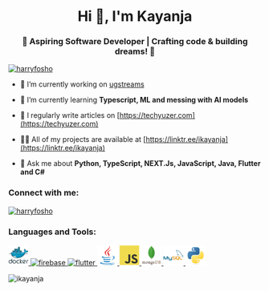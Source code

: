 <h1 align="center">Hi 👋, I'm Kayanja</h1>
<h3 align="center">🌟 Aspiring Software Developer | Crafting code & building dreams! 🚀</h3>

<p align="left"> <a href="https://twitter.com/harryfosho" target="blank"><img src="https://img.shields.io/twitter/follow/harryfosho?logo=twitter&style=for-the-badge" alt="harryfosho" /></a> </p>

- 🔭 I’m currently working on [ugstreams](https://github.com/ikayanja/ugstreams)

- 🌱 I’m currently learning **Typescript, ML and messing with AI models**

- 📝 I regularly write articles on [https://techyuzer.com](https://techyuzer.com)

- 👨‍💻 All of my projects are available at [https://linktr.ee/ikayanja](https://linktr.ee/ikayanja)
  
- 💬 Ask me about **Python, TypeScript, NEXT.Js, JavaScript, Java, Flutter and C#**

<h3 align="left">Connect with me:</h3>
<p align="left">
<a href="https://twitter.com/harryfosho" target="blank"><img align="center" src="https://raw.githubusercontent.com/rahuldkjain/github-profile-readme-generator/master/src/images/icons/Social/twitter.svg" alt="harryfosho" height="30" width="40" /></a>
</p>

<h3 align="left">Languages and Tools:</h3>
<p align="left"> <a href="https://www.docker.com/" target="_blank" rel="noreferrer"> <img src="https://raw.githubusercontent.com/devicons/devicon/master/icons/docker/docker-original-wordmark.svg" alt="docker" width="40" height="40"/> </a> <a href="https://firebase.google.com/" target="_blank" rel="noreferrer"> <img src="https://www.vectorlogo.zone/logos/firebase/firebase-icon.svg" alt="firebase" width="40" height="40"/> </a> <a href="https://flutter.dev" target="_blank" rel="noreferrer"> <img src="https://www.vectorlogo.zone/logos/flutterio/flutterio-icon.svg" alt="flutter" width="40" height="40"/> </a> <a href="https://www.java.com" target="_blank" rel="noreferrer"> <img src="https://raw.githubusercontent.com/devicons/devicon/master/icons/java/java-original.svg" alt="java" width="40" height="40"/> </a> <a href="https://developer.mozilla.org/en-US/docs/Web/JavaScript" target="_blank" rel="noreferrer"> <img src="https://raw.githubusercontent.com/devicons/devicon/master/icons/javascript/javascript-original.svg" alt="javascript" width="40" height="40"/> </a> <a href="https://www.mongodb.com/" target="_blank" rel="noreferrer"> <img src="https://raw.githubusercontent.com/devicons/devicon/master/icons/mongodb/mongodb-original-wordmark.svg" alt="mongodb" width="40" height="40"/> </a> <a href="https://www.mysql.com/" target="_blank" rel="noreferrer"> <img src="https://raw.githubusercontent.com/devicons/devicon/master/icons/mysql/mysql-original-wordmark.svg" alt="mysql" width="40" height="40"/> </a> <a href="https://www.python.org" target="_blank" rel="noreferrer"> <img src="https://raw.githubusercontent.com/devicons/devicon/master/icons/python/python-original.svg" alt="python" width="40" height="40"/> </a> </p>

<p><img align="center" src="https://github-readme-streak-stats.herokuapp.com/?user=ikayanja&" alt="ikayanja" /></p>
